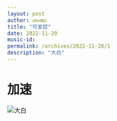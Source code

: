```yaml
---
layout: post
author: ᴢʜᴀɴɢ
title: "可爱捏"
date: 2022-11-20
music-id: 
permalink: /archives/2022-11-20/1
description: "大白"
---
```


# 加速

![大白](https://aroucc.oss-cn-hangzhou.aliyuncs.com/images/_20221120204150.jpg)